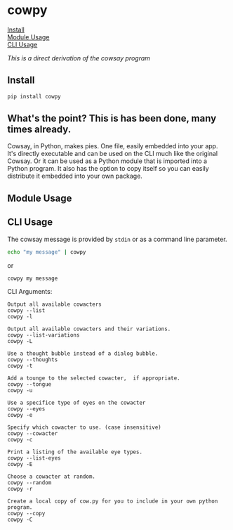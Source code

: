 cowpy
=====

[Install](#install)  
[Module Usage](#module-usage)  
[CLI Usage](#cli-usage)  

_This is a direct derivation of the cowsay program_

## Install

```sh
pip install cowpy
```

## What's the point? This is has been done, many times already.
Cowsay, in Python, makes pies. One file, easily embedded into your app.
It's directly executable and can be used on the CLI much like the original
Cowsay. Or it can be used as a Python module that is imported into a
Python program. It also has the option to copy itself so you can easily
distribute it embedded into your own package.

## Module Usage

## CLI Usage

The cowsay message is provided by `stdin` or as a command line parameter.

```sh
echo "my message" | cowpy
```
or
```sh
cowpy my message
```
    
CLI Arguments:

```
Output all available cowacters
cowpy --list
cowpy -l

Output all available cowacters and their variations.
cowpy --list-variations
cowpy -L

Use a thought bubble instead of a dialog bubble.
cowpy --thoughts
cowpy -t

Add a tounge to the selected cowacter,  if appropriate.
cowpy --tongue
cowpy -u 

Use a specifice type of eyes on the cowacter
cowpy --eyes
cowpy -e 

Specify which cowacter to use. (case insensitive)
cowpy --cowacter
cowpy -c 

Print a listing of the available eye types.
cowpy --list-eyes
cowpy -E 

Choose a cowacter at random.
cowpy --random
cowpy -r 

Create a local copy of cow.py for you to include in your own python program.
cowpy --copy
cowpy -C
```
